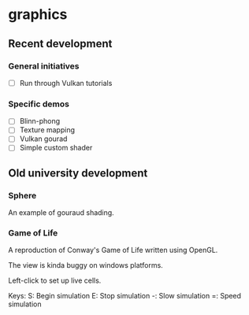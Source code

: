 graphics
============
## Recent development

### General initiatives
- [ ] Run through Vulkan tutorials

### Specific demos
- [ ] Blinn-phong
- [ ] Texture mapping
- [ ] Vulkan gourad
- [ ] Simple custom shader

## Old university development
### Sphere
An example of gouraud shading.

###  Game of Life
A reproduction of Conway's Game of Life written using OpenGL.

The view is kinda buggy on windows platforms.

Left-click to set up live cells.

Keys:
S: Begin simulation
E: Stop simulation
-: Slow simulation
=: Speed simulation
